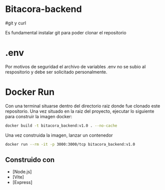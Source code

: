 # Bitacora-backend

#git y curl

Es fundamental instalar git para poder clonar el repositorio

# .env
Por motivos de seguridad el archivo de variables .env no se subio al respositorio y debe ser solicitado personalmente.

# Docker Run
Con una terminal situarse dentro del directorio raiz donde fue clonado este repositorio.
Una vez situado en la raiz del proyecto, ejecutar lo siguiente para construir la imagen docker:

```bash
docker build -t bitacora_backend:v1.0 . --no-cache

```

Una vez construida la imagen, lanzar un contenedor

```bash
docker run --rm -it -p 3000:3000/tcp bitacora_backend:v1.0
```

## Construido con

- [Node.js]
- [Vite]
- [Express]

